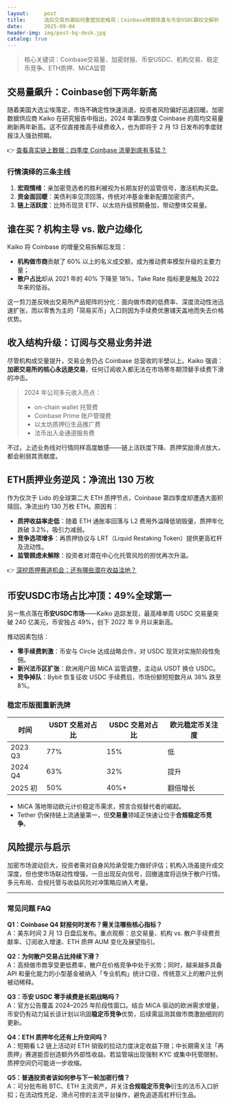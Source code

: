 ```yaml
---
layout:     post
title:      选后交易热潮如何重塑加密格局：Coinbase财报惊喜与币安USDC霸权全解析
date:       2025-09-04
header-img: img/post-bg-desk.jpg
catalog: true
---
```


> 核心关键词：Coinbase交易量、加密财报、币安USDC、机构交易、稳定币竞争、ETH质押、MiCA监管

## 交易量飙升：Coinbase创下两年新高

随着美国大选尘埃落定，市场不确定性快速消退，投资者风险偏好迅速回暖。加密数据供应商 Kaiko 在研究报告中指出，2024 年第四季度 Coinbase 的周均交易量刷新两年新高。这不仅直接推高手续费收入，也为即将于 2 月 13 日发布的季度财报注入强劲预期。

👉 [查看真实链上数据：四季度 Coinbase 流量到底有多猛？](https://okxdog.com/)

### 行情演绎的三条主线

1. **宏观情绪**：亲加密竞选者的胜利被视为长期友好的监管信号，激活机构买盘。  
2. **资金面回暖**：美债利率见顶回落，传统对冲基金重新配置加密资产。  
3. **链上活跃度**：比特币现货 ETF、以太坊升级预期叠加，带动整体交易量。

## 谁在买？机构主导 vs. 散户边缘化

Kaiko 将 Coinbase 的增量交易拆解后发现：  
- **机构做市商**贡献了 60% 以上的名义成交额，成为推动费率模型升级的主要力量；  
- **散户占比**却从 2021 年的 40% 下降至 18%，Take Rate 指标更是触及 2022 年来的低谷。

这一剪刀差反映出交易所产品矩阵的分化：面向做市商的低费率、深度流动性池迅速扩张，而以零售为主的「简易买币」入口则因为手续费优惠铺天盖地而失去价格优势。

## 收入结构升级：订阅与交易业务并进

尽管机构成交量提升，交易业务仍占 Coinbase 总营收的半壁以上。Kaiko 强调：**加密交易所的核心永远是交易**，任何订阅收入都无法在市场寒冬期顶替手续费下滑的冲击。

> 2024 年公司多元收入亮点：  
> - on-chain wallet 托管费  
> - Coinbase Prime 账户管理费  
> - 以太坊质押衍生品推广费  
> - 法币出入金通道服务费  

不过，上述业务线对行情同样高度敏感——链上活跃度下降、质押奖励滑点放大，都会削弱其贡献度。

## ETH质押业务逆风：净流出 130 万枚

作为仅次于 Lido 的全球第二大 ETH 质押节点，Coinbase 第四季度却遭遇大面积赎回，净流出约 130 万枚 ETH。原因有：

- **质押收益率走低**：随着 ETH 通胀率回落与 L2 费用外溢降低销毁量，质押年化跌破 3.2%，吸引力减弱。  
- **竞争选项增多**：再质押协议与 LRT（Liquid Restaking Token）提供更高杠杆及流动性。  
- **监管顾虑未解除**：投资者对潜在中心化托管风险的担忧再次升温。

👉 [深挖质押赛道机会：还有哪些潜在收益洼地？](https://okxdog.com/)

## 币安USDC市场占比冲顶：49%全球第一

另一焦点落在**币安USDC市场**——Kaiko 追踪发现，最高峰单周 USDC 交易量突破 240 亿美元，币安独占 49%，创下 2022 年 9 月以来新高。

推动因素包括：  
- **零手续费刺激**：币安与 Circle 达成战略合作，对 USDC 现货对实施阶段性免佣。  
- **新兴法币区扩张**：欧洲用户因 MiCA 监管调整，主动从 USDT 换仓 USDC。  
- **竞争掉队**：Bybit 恢复征收 USDC 手续费后，市场份额短短数月从 38% 跌至 8%。

### 稳定币版图重新洗牌

| 时间 | USDT 交易对占比 | USDC 交易对占比 | 欧元稳定币关注度 |
|---|---|---|---|
| 2023 Q3 | 77% | 15% | 低 |
| 2024 Q4 | 63% | 32% | 提升 |
| 2025 初 | 50% | 40%+ | 翻倍增长 |

- MiCA 落地带动欧元计价稳定币需求，预言合规替代者的崛起。  
- Tether 仍保持链上流通量第一，但**交易量**领域正快速让位于**合规稳定币竞争**。

## 风险提示与启示

加密市场波动巨大，投资者需对自身风险承受能力做好评估；机构入场虽提升成交深度，但也使市场联动性增强，一旦出现反向信号，回撤速度将远快于散户行情。多元布局、合规托管与收益风险对冲策略应纳入考量。

---

### 常见问题 FAQ

**Q1：Coinbase Q4 财报何时发布？需关注哪些核心指标？**  
A：美东时间 2 月 13 日盘后发布。重点观察：总交易量、机构 vs. 散户手续费贡献率、订阅收入增速、ETH 质押 AUM 变化及展望指引。

**Q2：为何散户交易占比持续下滑？**  
A：高频做市商享受更低费率，散户在价格竞争中处于劣势；同时，越来越多具备 API 和量化能力的小型基金被纳入「专业机构」统计口径，传统意义上的散户比例被动稀释。

**Q3：币安 USDC 零手续费是长期战略吗？**  
A：官方公告覆盖 2024–2025 年阶段性窗口。结合 MiCA 驱动的欧洲需求增量，币安仍有动力延长该计划以巩固**稳定币竞争**优势，后续需监测其做市商激励细则的更新。

**Q4：ETH 质押年化还有上升空间吗？**  
A：短期看 L2 链上活动对 ETH 销毁的拉动力度决定收益下限；中长期需关注「再质押」赛道能否创造额外外部性收益。若监管端出现强制 KYC 或集中托管限制，质押空间仍可能进一步收缩。

**Q5：普通投资者该如何参与下一轮加密行情？**  
A：可分批布局 BTC、ETH 主流资产，并关注**合规稳定币竞争**衍生的法币入口折扣；在流动性充足、滑点可控的主流平台操作，避免追逐高杠杆衍生品。